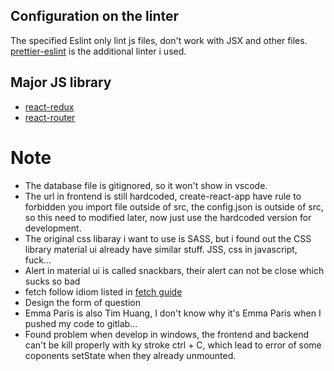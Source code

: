 ## Configuration on the linter

The specified Eslint only lint js files, don't work with JSX and other files. [prettier-eslint](https://github.com/prettier/prettier-eslint) is the additional linter i used.

## Major JS library

- [react-redux](https://react-redux.js.org/)
- [react-router](https://reactrouter.com/)

# Note

- The database file is gitignored, so it won't show in vscode.
- The url in frontend is still hardcoded, create-react-app have rule to forbidden you import file outside of src, the config.json is outside of src, so this need to modified later, now just use the hardcoded version for development.
- The original css libaray i want to use is SASS, but i found out the CSS library material ui already have similar stuff. JSS, css in javascript, fuck...
- Alert in material ui is called snackbars, their alert can not be close which sucks so bad
- fetch follow idiom listed in [fetch guide](https://gist.github.com/odewahn/5a5eeb23279eed6a80d7798fdb47fe91)
- Design the form of question
- Emma Paris is also Tim Huang, I don't know why it's Emma Paris when I pushed my code to gitlab...
- Found problem when develop in windows, the frontend and backend can't be kill properly with ky stroke ctrl + C, which lead to error of some coponents setState when they already unmounted.
